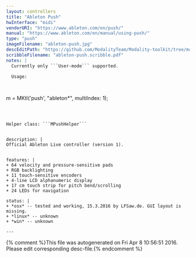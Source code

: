 ```yaml
---
layout: controllers
title: "Ableton Push"
hwInterface: "midi"
vendorURI: "https://www.ableton.com/en/push/"
manual: "https://www.ableton.com/en/manual/using-push/"
type: "push"
imageFilename: "ableton-push.jpg"
descEditPath: "https://github.com/ModalityTeam/Modality-toolkit/tree/master/Modality/MKtlDescriptions//ableton-push.desc.scd"
scribbleFilename: "ableton-push.scribble.pdf"
notes: |
  Currently only ```User-mode``` supported.

  Usage:

  

  ```

  m = MKtl('push', "ableton*", multiIndex: 1);

  ```

  

  Helper class: ```MPushHelper```


description: |
  Official Ableton Live controller (version 1).


features: |
  + 64 velocity and pressure-sensitive pads
  + RGB backlighting
  + 11 touch-sensitive encoders
  + 4-line LCD alphanumeric display
  + 17 cm touch strip for pitch bend/scrolling
  + 24 LEDs for navigation

status: |
  + *osx* -- tested and working, 15.3.2016 by LFSaw.de. GUI layout is missing.
  + *linux* -- unknown
  + *win* -- unknown

---
```

{% comment %}This file was autogenerated on Fri Apr  8 10:56:51 2016. Please edit corresponding desc-file.{% endcomment %}